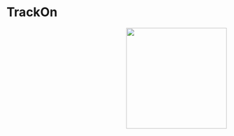 # TrackOn  

<p align="center">
</p>

<img align='right' src="https://github.com/rjsaurav13/TrackOn/blob/99b77ff13f54a7731507cb7f4f97d9d55e0092da/TrackON/app/src/main/res/drawable/splash.gif" width="230">

